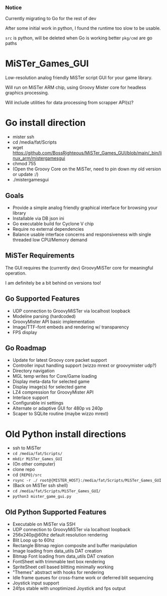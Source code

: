 ### Notice
Currently migrating to Go for the rest of dev

After some initial work in python, I found the runtime too slow to be usable.

`src` is python, will be deleted when Go is working better
`pkg/cmd` are go paths

# MiSTer_Games_GUI
Low-resolution analog friendly MiSTer script GUI for your game library.

Will run on MiSTer ARM chip, using Groovy Mister core for headless graphics processing.

Will include utilities for data processing from scrapper API(s)? 

# Go install direction
- mister ssh
- cd /media/fat/Scripts
- wget https://github.com/BossRighteous/MiSTer_Games_GUI/blob/main/_bin/linux_arm/mistergamesgui
- chmod 755
- (Open the Groovy Core on the MiSTer, need to pin down my old version or update :/)
- ./mistergamesgui

## Goals
- Provide a simple analog friendly graphical interface for browsing your library
- Installable via DB json ini
- Go executable build for Cyclone V chip
- Require no external dependencies
- Balance usable interface concerns and responsiveness with single threaded low CPU/Memory demand

## MiSTer Requirements
The GUI requires the (currently dev) GroovyMiSTer core for meaningful operation.

I am definitely be a bit behind on versions too!

## Go Supported Features
- UDP connection to GroovyMiSTer via localhost loopback
- Modeline parsing (hardcoded)
- GroovyMister API basic implementation
- Image/TTF-font embeds and rendering w/ transparency
- FPS display

## Go Roadmap
- Update for latest Groovy core packet support
- Controller input handling support (wizzo mrext or groovymister udp?)
- Directory navigation
- MGL temp writes for Core/Game loading
- Display meta-data for selected game
- Display image(s) for selected game
- LZ4 compression for GroovyMister API
- Interlace support
- Configurable ini settings
- Alternate or adaptive GUI for 480p vs 240p
- Scaper to SQLite routine (maybe wizzo mrext)


# Old Python install directions
- ssh to MiSTer
- `cd /media/fat/Scripts/`
- `mkdir MiSTer_Games_GUI`
- (On other computer)
- clone repo
- cd `{REPO}/src`
- `rsync -r ./ root@{MISTER_HOST}:/media/fat/Scripts/MiSTer_Games_GUI`
- (Back on MiSTer ssh shell)
- `cd /media/fat/Scripts/MiSTer_Games_GUI/`
- `python3 mister_game_gui.py`

## Old Python Supported Features
- Executable on MiSTer via SSH
- UDP connection to GroovyMiSTer via localhost loopback
- 256x240p@60hz default resolution rendering
- Blit Loop up to 60hz
- Rectangle Bitmap region composite and buffer manipulation
- Image loading from data_utils DAT creation
- Bitmap Font loading from data_utils DAT creation
- FontSheet with trimmable text box rendering
- SpriteSheet cell based blitting minimally working
- "Themes" abstract with hooks for rendering
- Idle frame queues for cross-frame work or deferred blit sequencing
- Joystick input support
- 24fps stable with unoptimized Joystick and fps output
